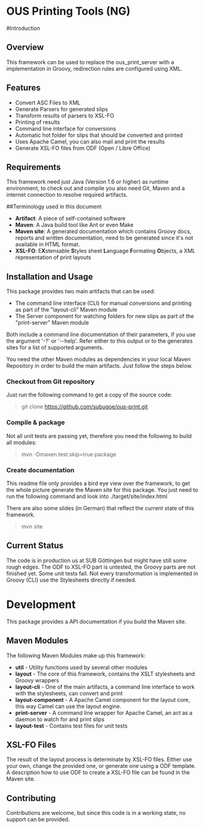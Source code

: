 OUS Printing Tools (NG)
=======================

#Introduction

## Overview
This framework can be used to replace the ous_print_server with a implementation in Groovy, redirection rules are configured using XML.

## Features
* Convert ASC Files to XML
* Generate Parsers for generated slips
* Transform results of parsers to XSL-FO
* Printing of results
* Command line interface for conversions 
* Automatic hot folder for slips that should be converted and printed
* Uses Apache Camel, you can also mail and print the results 
* Generate XSL-FO files from ODF (Open / Libre Office)

## Requirements
This framework need just Java (Version 1.6 or higher) as runtime environment, to check out and compile you also need Git, Maven and a internet connection to resolve required artifacts.

##Terminology used in this document
* **Artifact**: A piece of self-contained software
* **Maven**: A Java build tool like Ant or even Make 
* **Maven site**: A generated documentation which contains Groovy docs, reports and written documentation, need to be generated since it's not available in HTML format.
* **XSL-FO**: E**X**stensable **S**tyles sheet **L**anguage **F**ormating **O**bjects, a XML representation of print layouts

## Installation and Usage
This package provides two main artifacts that can be used:
* The command line interface (CLI) for manual conversions and printing as part of the "layout-cli" Maven module
* The Server component for watching folders for new slips as part of the "print-server" Maven module

Both include a command line documentation of their parameters, if you use the argument '-?' or '--help'. Refer either to this output or to the generates sites for a list of supported arguments.

You need the other Maven modules as dependencies in your local Maven Repository in order to build the main artifacts. Just follow the steps below.

### Checkout from Git repository

Just run the following command to get a copy of the source code:
> git clone https://github.com/subugoe/ous-print.git

### Compile & package
Not all unit tests are passing yet, therefore you need the following to build all modules:
> mvn -Dmaven.test.skip=true package

### Create documentation
This readme file only provides a bird eye view over the framework, to get the whole picture generate the Maven site for this package. You just need to run the following command and look into ./target/site/index.html

There are also some slides (in German) that reflect the current state of this framework.

>mvn site

## Current Status
The code is in production us at SUB Göttingen but might have still some rough edges. The ODF to XSL-FO part is untested, the Groovy parts are not finished yet. Some unit tests fail. Not every transformation is implemented in Groovy (CLI) use the Stylesheets directly if needed. 

# Development

This package provides a API documentation if you build the Maven site.

## Maven Modules
The following Maven Modules make up this framework:
* **util** - Utility functions used by several other modules
* **layout** - The core of this framework, contains the XSLT stylesheets and Groovy wrappers
* **layout-cli** - One of the main artifacts, a command line interface to work with the stylesheets, can convert and print
* **layout-component** - A Apache Camel component for the layout core, this way Camel can use the layout engine.
* **print-server** - A command line wrapper for Apache Camel, an act as a daemon to watch for and print slips
* **layout-test** - Contains test files for unit tests


## XSL-FO Files
The result of the layout process is determinate by XSL-FO files. Either use your own, change the provided one, or generate one using a ODF template. A description how to use ODF to create a XSL-FO file can be found in the Maven site.

## Contributing
Contributions are welcome, but since this code is in a working state, no support can be provided. 